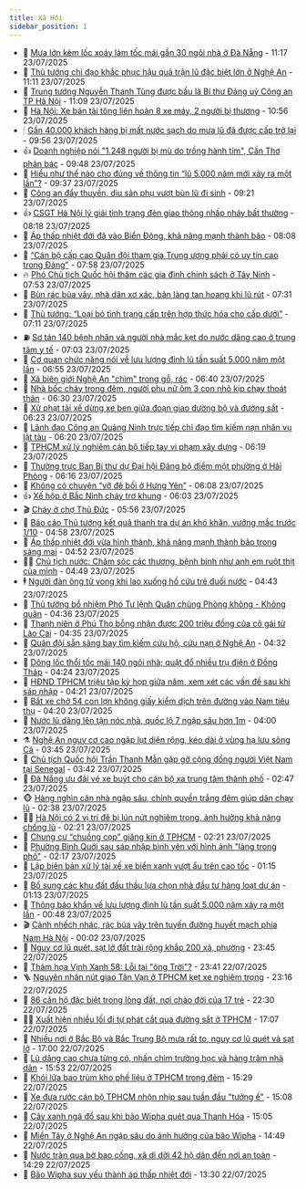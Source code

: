 ```yaml
---
title: Xã Hội
sidebar_position: 1
---
```


<!-- dantri-xa-hoi:START -->
- 🫣 [Mưa lớn kèm lốc xoáy làm tốc mái gần 30 ngôi nhà ở Đà Nẵng](https://dantri.com.vn/xa-hoi/mua-lon-kem-loc-xoay-lam-toc-mai-gan-30-ngoi-nha-o-da-nang-20250723180159684.htm) - 11:17 23/07/2025
- 💼 [Thủ tướng chỉ đạo khắc phục hậu quả trận lũ đặc biệt lớn ở Nghệ An](https://dantri.com.vn/xa-hoi/thu-tuong-chi-dao-khac-phuc-hau-qua-tran-lu-dac-biet-lon-o-nghe-an-20250723180230147.htm) - 11:11 23/07/2025
- 🎊 [Trung tướng Nguyễn Thanh Tùng được bầu là Bí thư Đảng uỷ Công an TP Hà Nội](https://dantri.com.vn/xa-hoi/trung-tuong-nguyen-thanh-tung-duoc-bau-la-bi-thu-dang-uy-cong-an-tp-ha-noi-20250723180340009.htm) - 11:09 23/07/2025
- 🙉 [Hà Nội: Xe bán tải tông liên hoàn 8 xe máy, 2 người bị thương](https://dantri.com.vn/xa-hoi/ha-noi-xe-ban-tai-tong-lien-hoan-8-xe-may-2-nguoi-bi-thuong-20250723175523495.htm) - 10:56 23/07/2025
- 🕯 [Gần 40.000 khách hàng bị mất nước sạch do mưa lũ đã được cấp trở lại](https://dantri.com.vn/xa-hoi/gan-40000-khach-hang-bi-mat-nuoc-sach-do-mua-lu-da-duoc-cap-tro-lai-20250723154537982.htm) - 09:56 23/07/2025
- 👍 [Doanh nghiệp nói &quot;1.248 người bị mù do trồng hành tím&quot;, Cần Thơ phản bác](https://dantri.com.vn/xa-hoi/doanh-nghiep-noi-1248-nguoi-bi-mu-do-trong-hanh-tim-can-tho-phan-bac-20250723154423056.htm) - 09:48 23/07/2025
- 🤖 [Hiểu như thế nào cho đúng về thông tin “lũ 5.000 năm mới xảy ra một lần”?](https://dantri.com.vn/xa-hoi/hieu-nhu-the-nao-cho-dung-ve-thong-tin-lu-5000-nam-moi-xay-ra-mot-lan-20250723155550398.htm) - 09:37 23/07/2025
- 🙉 [Công an đẩy thuyền, dìu sản phụ vượt bùn lũ đi sinh](https://dantri.com.vn/xa-hoi/cong-an-day-thuyen-diu-san-phu-vuot-bun-lu-di-sinh-20250723160248504.htm) - 09:21 23/07/2025
- 👍 [CSGT Hà Nội lý giải tình trạng đèn giao thông nhấp nháy bất thường](https://dantri.com.vn/xa-hoi/csgt-ha-noi-ly-giai-tinh-trang-den-giao-thong-nhap-nhay-bat-thuong-20250723150332159.htm) - 08:18 23/07/2025
- 🗽 [Áp thấp nhiệt đới đã vào Biển Đông, khả năng mạnh thành bão](https://dantri.com.vn/xa-hoi/ap-thap-nhiet-doi-da-vao-bien-dong-kha-nang-manh-thanh-bao-20250723145856010.htm) - 08:08 23/07/2025
- 🗽 [“Cán bộ cấp cao Quân đội tham gia Trung ương phải có uy tín cao trong Đảng”](https://dantri.com.vn/xa-hoi/can-bo-cap-cao-quan-doi-tham-gia-trung-uong-phai-co-uy-tin-cao-trong-dang-20250723145333471.htm) - 07:58 23/07/2025
- 🔥 [Phó Chủ tịch Quốc hội thăm các gia đình chính sách ở Tây Ninh](https://dantri.com.vn/xa-hoi/pho-chu-tich-quoc-hoi-tham-cac-gia-dinh-chinh-sach-o-tay-ninh-20250723142700881.htm) - 07:53 23/07/2025
- 🦒 [Bùn rác bủa vây, nhà dân xơ xác, bản làng tan hoang khi lũ rút](https://dantri.com.vn/xa-hoi/bun-rac-bua-vay-nha-dan-xo-xac-ban-lang-tan-hoang-khi-lu-rut-20250723133311764.htm) - 07:31 23/07/2025
- 🧐 [Thủ tướng: “Loại bỏ tình trạng cấp trên hợp thức hóa cho cấp dưới”](https://dantri.com.vn/xa-hoi/thu-tuong-loai-bo-tinh-trang-cap-tren-hop-thuc-hoa-cho-cap-duoi-20250723140728771.htm) - 07:11 23/07/2025
- ⛽️ [Sơ tán 140 bệnh nhân và người nhà mắc kẹt do nước dâng cao ở trung tâm y tế](https://dantri.com.vn/xa-hoi/so-tan-140-benh-nhan-va-nguoi-nha-mac-ket-do-nuoc-dang-cao-o-trung-tam-y-te-20250723131509073.htm) - 07:03 23/07/2025
- 🚀 [Cơ quan chức năng nói về lưu lượng đỉnh lũ tần suất 5.000 năm một lần](https://dantri.com.vn/xa-hoi/co-quan-chuc-nang-noi-ve-luu-luong-dinh-lu-tan-suat-5000-nam-mot-lan-20250723123639269.htm) - 06:55 23/07/2025
- 🦒 [Xã biên giới Nghệ An &quot;chìm&quot; trong gỗ, rác](https://dantri.com.vn/xa-hoi/xa-bien-gioi-nghe-an-chim-trong-go-rac-20250723122004067.htm) - 06:40 23/07/2025
- 🦅 [Nhà bốc cháy trong đêm, người phụ nữ ôm 3 con nhỏ kịp chạy thoát thân](https://dantri.com.vn/xa-hoi/nha-boc-chay-trong-dem-nguoi-phu-nu-om-3-con-nho-kip-chay-thoat-than-20250723120443080.htm) - 06:30 23/07/2025
- 🚀 [Xử phạt tài xế dừng xe ben giữa đoạn giao đường bộ và đường sắt](https://dantri.com.vn/xa-hoi/xu-phat-tai-xe-dung-xe-ben-giua-doan-giao-duong-bo-va-duong-sat-20250723115728428.htm) - 06:23 23/07/2025
- 🦅 [Lãnh đạo Công an Quảng Ninh trực tiếp chỉ đạo tìm kiếm nạn nhân vụ lật tàu](https://dantri.com.vn/xa-hoi/lanh-dao-cong-an-quang-ninh-truc-tiep-chi-dao-tim-kiem-nan-nhan-vu-lat-tau-20250723124405572.htm) - 06:20 23/07/2025
- 🤠 [TPHCM xử lý nghiêm cán bộ tiếp tay vi phạm xây dựng](https://dantri.com.vn/xa-hoi/tphcm-xu-ly-nghiem-can-bo-tiep-tay-vi-pham-xay-dung-20250723130200026.htm) - 06:19 23/07/2025
- 💄 [Thường trực Ban Bí thư dự Đại hội Đảng bộ điểm một phường ở Hải Phòng](https://dantri.com.vn/xa-hoi/thuong-truc-ban-bi-thu-du-dai-hoi-dang-bo-diem-mot-phuong-o-hai-phong-20250723122640901.htm) - 06:16 23/07/2025
- 🥷 [Không có chuyện “vỡ đê bối ở Hưng Yên”](https://dantri.com.vn/xa-hoi/khong-co-chuyen-vo-de-boi-o-hung-yen-20250723120617550.htm) - 06:08 23/07/2025
- 👍 [Xế hộp ở Bắc Ninh cháy trơ khung](https://dantri.com.vn/xa-hoi/xe-hop-o-bac-ninh-chay-tro-khung-20250723121428313.htm) - 06:03 23/07/2025
- 🎬 [Cháy ở chợ Thủ Đức](https://dantri.com.vn/xa-hoi/chay-o-cho-thu-duc-20250723124301096.htm) - 05:56 23/07/2025
- 🦒 [Báo cáo Thủ tướng kết quả thanh tra dự án khó khăn, vướng mắc trước 1/10](https://dantri.com.vn/xa-hoi/bao-cao-thu-tuong-ket-qua-thanh-tra-du-an-kho-khan-vuong-mac-truoc-110-20250723114024257.htm) - 04:58 23/07/2025
- 🌊 [Áp thấp nhiệt đới vừa hình thành, khả năng mạnh thành bão trong sáng mai](https://dantri.com.vn/xa-hoi/ap-thap-nhiet-doi-vua-hinh-thanh-kha-nang-manh-thanh-bao-trong-sang-mai-20250723114339866.htm) - 04:52 23/07/2025
- 🧑‍💻 [Chủ tịch nước: Chăm sóc các thương, bệnh binh như anh em ruột thịt của mình](https://dantri.com.vn/xa-hoi/chu-tich-nuoc-cham-soc-cac-thuong-benh-binh-nhu-anh-em-ruot-thit-cua-minh-20250723110422248.htm) - 04:49 23/07/2025
- 🕴 [Người đàn ông tử vong khi lao xuống hồ cứu trẻ đuối nước](https://dantri.com.vn/xa-hoi/nguoi-dan-ong-tu-vong-khi-lao-xuong-ho-cuu-tre-duoi-nuoc-20250723112808349.htm) - 04:43 23/07/2025
- 🤔 [Thủ tướng bổ nhiệm Phó Tư lệnh Quân chủng Phòng không - Không quân](https://dantri.com.vn/xa-hoi/thu-tuong-bo-nhiem-pho-tu-lenh-quan-chung-phong-khong-khong-quan-20250723112948333.htm) - 04:36 23/07/2025
- 💄 [Thanh niên ở Phú Thọ bỗng nhận được 200 triệu đồng của cô gái từ Lào Cai](https://dantri.com.vn/xa-hoi/thanh-nien-o-phu-tho-bong-nhan-duoc-200-trieu-dong-cua-co-gai-tu-lao-cai-20250723110331614.htm) - 04:35 23/07/2025
- 🧠 [Quân đội sẵn sàng bay tìm kiếm cứu hộ, cứu nạn ở Nghệ An](https://dantri.com.vn/xa-hoi/quan-doi-san-sang-bay-tim-kiem-cuu-ho-cuu-nan-o-nghe-an-20250723110243922.htm) - 04:32 23/07/2025
- 🦣 [Dông lốc thổi tốc mái 140 ngôi nhà; quật đổ nhiều trụ điện ở Đồng Tháp](https://dantri.com.vn/xa-hoi/dong-loc-thoi-toc-mai-140-ngoi-nha-quat-do-nhieu-tru-dien-o-dong-thap-20250723105106566.htm) - 04:24 23/07/2025
- 💫 [HĐND TPHCM triệu tập kỳ họp giữa năm, xem xét các vấn đề sau khi sáp nhập](https://dantri.com.vn/xa-hoi/hdnd-tphcm-trieu-tap-ky-hop-giua-nam-xem-xet-cac-van-de-sau-khi-sap-nhap-20250723103417780.htm) - 04:21 23/07/2025
- 🚀 [Bắt xe chở 54 con lợn không giấy kiểm dịch trên đường vào Nam tiêu thụ](https://dantri.com.vn/xa-hoi/bat-xe-cho-54-con-lon-khong-giay-kiem-dich-tren-duong-vao-nam-tieu-thu-20250723103306190.htm) - 04:20 23/07/2025
- 🤔 [Nước lũ dâng lên tận nóc nhà, quốc lộ 7 ngập sâu hơn 1m](https://dantri.com.vn/xa-hoi/nuoc-lu-dang-len-tan-noc-nha-quoc-lo-7-ngap-sau-hon-1m-20250723093359752.htm) - 04:00 23/07/2025
- ⚗️ [Nghệ An nguy cơ cao ngập lụt diện rộng, kéo dài ở vùng hạ lưu sông Cả](https://dantri.com.vn/xa-hoi/nghe-an-nguy-co-cao-ngap-lut-dien-rong-keo-dai-o-vung-ha-luu-song-ca-20250723102618961.htm) - 03:45 23/07/2025
- 🫶 [Chủ tịch Quốc hội Trần Thanh Mẫn gặp gỡ cộng đồng người Việt Nam tại Senegal](https://dantri.com.vn/xa-hoi/chu-tich-quoc-hoi-tran-thanh-man-gap-go-cong-dong-nguoi-viet-nam-tai-senegal-20250723104221333.htm) - 03:42 23/07/2025
- 🌮 [Đà Nẵng ưu đãi vé xe buýt cho cán bộ xa trung tâm thành phố](https://dantri.com.vn/xa-hoi/da-nang-uu-dai-ve-xe-buyt-cho-can-bo-xa-trung-tam-thanh-pho-20250723092555207.htm) - 02:47 23/07/2025
- 🐵 [Hàng nghìn căn nhà ngập sâu, chính quyền trắng đêm giúp dân chạy lũ](https://dantri.com.vn/xa-hoi/hang-nghin-can-nha-ngap-sau-chinh-quyen-trang-dem-giup-dan-chay-lu-20250723091458749.htm) - 02:38 23/07/2025
- 🧑‍🏫 [Hà Nội có 2 vị trí đê bị lún nứt nghiêm trọng, ảnh hưởng khả năng chống lũ](https://dantri.com.vn/xa-hoi/ha-noi-co-2-vi-tri-de-bi-lun-nut-nghiem-trong-anh-huong-kha-nang-chong-lu-20250723090333828.htm) - 02:21 23/07/2025
- 💫 [Chung cư “chuồng cọp” giăng kín ở TPHCM](https://dantri.com.vn/xa-hoi/chung-cu-chuong-cop-giang-kin-o-tphcm-20250719235504243.htm) - 02:21 23/07/2025
- 🦩 [Phường Bình Quới sau sáp nhập bình yên với hình ảnh &quot;làng trong phố&quot;](https://dantri.com.vn/xa-hoi/phuong-binh-quoi-sau-sap-nhap-binh-yen-voi-hinh-anh-lang-trong-pho-20250711233131065.htm) - 02:17 23/07/2025
- 🦄 [Lập biên bản xử lý tài xế xe biển xanh vượt ẩu trên cao tốc](https://dantri.com.vn/xa-hoi/lap-bien-ban-xu-ly-tai-xe-xe-bien-xanh-vuot-au-tren-cao-toc-20250723074324258.htm) - 01:15 23/07/2025
- 💂 [Bổ sung các khu đất đấu thầu lựa chọn nhà đầu tư hàng loạt dự án](https://dantri.com.vn/xa-hoi/bo-sung-cac-khu-dat-dau-thau-lua-chon-nha-dau-tu-hang-loat-du-an-20250723060653944.htm) - 01:13 23/07/2025
- 💄 [Thông báo khẩn về lưu lượng đỉnh lũ tần suất 5.000 năm xảy ra một lần](https://dantri.com.vn/xa-hoi/thong-bao-khan-ve-luu-luong-dinh-lu-tan-suat-5000-nam-xay-ra-mot-lan-20250723065248597.htm) - 00:48 23/07/2025
- 🎬 [Cảnh nhếch nhác, rác bủa vây trên tuyến đường huyết mạch phía Nam Hà Nội](https://dantri.com.vn/xa-hoi/canh-nhech-nhac-rac-bua-vay-tren-tuyen-duong-huyet-mach-phia-nam-ha-noi-20250718221904271.htm) - 00:02 23/07/2025
- 👀 [Nguy cơ lũ quét, sạt lở đất trải rộng khắp 200 xã, phường](https://dantri.com.vn/xa-hoi/nguy-co-lu-quet-sat-lo-dat-trai-rong-khap-200-xa-phuong-20250723063158340.htm) - 23:45 22/07/2025
- 💃 [Thảm họa Vịnh Xanh 58: Lỗi tại &quot;ông Trời&quot;?](https://dantri.com.vn/xa-hoi/tham-hoa-vinh-xanh-58-loi-tai-ong-troi-20250723004057026.htm) - 23:41 22/07/2025
- 🪜 [Nguyên nhân nút giao Tân Vạn ở TPHCM kẹt xe nghiêm trọng](https://dantri.com.vn/xa-hoi/nguyen-nhan-nut-giao-tan-van-o-tphcm-ket-xe-nghiem-trong-20250722232220435.htm) - 23:16 22/07/2025
- 📝 [86 căn hộ đặc biệt trong lòng đất, nơi chào đời của 17 trẻ](https://dantri.com.vn/xa-hoi/86-can-ho-dac-biet-trong-long-dat-noi-chao-doi-cua-17-tre-20250722174943113.htm) - 22:30 22/07/2025
- 🧑‍💻 [Xuất hiện nhiều lối đi tự phát cắt qua đường sắt ở TPHCM](https://dantri.com.vn/xa-hoi/xuat-hien-nhieu-loi-di-tu-phat-cat-qua-duong-sat-o-tphcm-20250722222715773.htm) - 17:07 22/07/2025
- 👺 [Nhiều nơi ở Bắc Bộ và Bắc Trung Bộ mưa rất to, nguy cơ lũ quét và sạt lở](https://dantri.com.vn/xa-hoi/nhieu-noi-o-bac-bo-va-bac-trung-bo-mua-rat-to-nguy-co-lu-quet-va-sat-lo-20250722222755982.htm) - 17:00 22/07/2025
- 🌮 [Lũ dâng cao chưa từng có, nhấn chìm trường học và hàng trăm nhà dân](https://dantri.com.vn/xa-hoi/lu-dang-cao-chua-tung-co-nhan-chim-truong-hoc-va-hang-tram-nha-dan-20250722222534768.htm) - 15:53 22/07/2025
- 🤭 [Khói lửa bao trùm kho phế liệu ở TPHCM trong đêm](https://dantri.com.vn/xa-hoi/khoi-lua-bao-trum-kho-phe-lieu-o-tphcm-trong-dem-20250722222216496.htm) - 15:29 22/07/2025
- 💪 [Xe đưa rước cán bộ TPHCM nhộn nhịp sau tuần đầu &quot;tưởng ế&quot;](https://dantri.com.vn/xa-hoi/xe-dua-ruoc-can-bo-tphcm-nhon-nhip-sau-tuan-dau-tuong-e-20250722220325123.htm) - 15:08 22/07/2025
- 🧰 [Cây xanh ngã đổ sau khi bão Wipha quét qua Thanh Hóa](https://dantri.com.vn/xa-hoi/cay-xanh-nga-do-sau-khi-bao-wipha-quet-qua-thanh-hoa-20250722172630220.htm) - 15:05 22/07/2025
- 🤡 [Miền Tây ở Nghệ An ngập sâu do ảnh hưởng của bão Wipha](https://dantri.com.vn/xa-hoi/mien-tay-o-nghe-an-ngap-sau-do-anh-huong-cua-bao-wipha-20250722202401674.htm) - 14:49 22/07/2025
- 🦆 [Nước tràn qua bờ bao cống, xã di dời 42 hộ dân đến nơi an toàn](https://dantri.com.vn/xa-hoi/nuoc-tran-qua-bo-bao-cong-xa-di-doi-42-ho-dan-den-noi-an-toan-20250722211953652.htm) - 14:29 22/07/2025
- 🦍 [Bão Wipha suy yếu thành áp thấp nhiệt đới](https://dantri.com.vn/xa-hoi/bao-wipha-suy-yeu-thanh-ap-thap-nhiet-doi-20250722202351221.htm) - 13:30 22/07/2025<!-- dantri-xa-hoi:END -->
